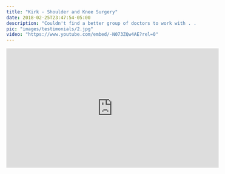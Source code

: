 ```yaml
---
title: "Kirk - Shoulder and Knee Surgery"
date: 2018-02-25T23:47:54-05:00
description: "Couldn't find a better group of doctors to work with . . ."
pic: "images/testimonials/2.jpg"
video: "https://www.youtube.com/embed/-N073ZQw4AE?rel=0"
---
```


<iframe width="560" height="315" src="https://www.youtube.com/embed/-N073ZQw4AE?rel=0" frameborder="0" allow="autoplay; encrypted-media" allowfullscreen></iframe>
